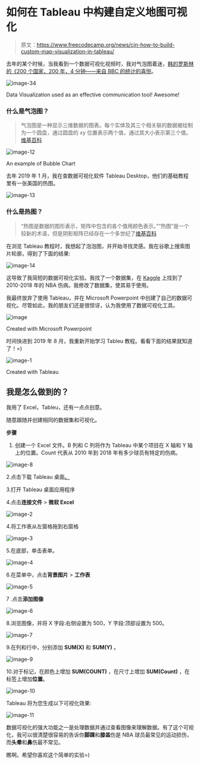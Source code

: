 # 如何在 Tableau 中构建自定义地图可视化

> 原文：<https://www.freecodecamp.org/news/cjn-how-to-build-custom-map-visualization-in-tableau/>

去年的某个时候，当我看到一个数据可视化视频时，我对气泡图着迷，[韩的罗斯林的《200 个国家，200 年，4 分钟——来自 BBC 的统计的喜悦](https://www.youtube.com/watch?v=jbkSRLYSojo )。

![image-34](img/5dcf311d308bd613e812daaee9be759e.png)

Data Visualization used as an effective communication tool! Awesome!

### 什么是气泡图？

> 气泡图是一种显示三维数据的图表。每个实体及其三个相关联的数据被绘制为一个圆盘，通过圆盘的 xy 位置表示两个值，通过其大小表示第三个值。[维基百科](https://en.wikipedia.org/wiki/Bubble_chart)

![image-12](img/e4ce3666ecb55f0e1780fd543afbdd86.png)

An example of Bubble Chart

去年 2019 年 1 月，我在查数据可视化软件 Tableau Desktop，他们的基础教程里有一张美国的热图。

![image-13](img/521f8d64112ca53f6c5951e719b3ba54.png)

### 什么是热图？

> “热图是数据的图形表示，矩阵中包含的各个值用颜色表示。”“热图”是一个较新的术语，但是阴影矩阵已经存在一个多世纪了[维基百科](https://en.wikipedia.org/wiki/Heat_map)

在浏览 Tableau 教程时，我想起了泡泡图，并开始寻找灵感。我在谷歌上搜索图片轮廓，得到了下面的结果:

![image-14](img/39ddd303ada70e1ebe7209c468be1841.png)

这导致了我简短的数据可视化实验。我找了一个数据集，在 [Kaggle](https://www.kaggle.com/ghopkins/nba-injuries-2010-2018) 上找到了 2010-2018 年的 NBA 伤病。我修改了数据集，使其易于使用。

我最终放弃了使用 Tableau，并在 Microsoft Powerpoint 中创建了自己的数据可视化。尽管如此，我的朋友们还是很惊讶，认为我使用了数据可视化工具。

![image](img/86b20135e8e33714e30c79c2109a8f0e.png)

Created with Microsoft Powerpoint

时间快进到 2019 年 8 月，我重新开始学习 Tableu 教程。看看下面的结果就知道了！=)

![image-1](img/c563fba8fa55c03b83bf03e222946714.png)

Created with Tableau

## 我是怎么做到的？

我用了 Excel，Tableu，还有一点点创意。

随意跟随并创建相同的数据集和可视化。

**步骤**

1.  创建一个 Excel 文件。B 列和 C 列将作为 Tableau 中某个项目在 X 轴和 Y 轴上的位置。Count 代表从 2010 年到 2018 年有多少球员有特定的伤病。

![image-8](img/70909bbfc00c73052fd7c1c510264d38.png)

2.点击下载 Tableau 桌面[。](https://www.tableau.com/)

3.打开 Tableau 桌面应用程序

4.点击**连接文件** > **微软 Excel**

![image-2](img/44c411cdff8d553f8f9d5a4de3b0cbd4.png)

4.将工作表从左窗格拖到右窗格

![image-3](img/338ea4a99537edd1290c1190aef4157d.png)

5.在底部，单击表单。

![image-4](img/3a54ad7922eec47bf81f1b7d8c6a365d.png)

6.在菜单中，点击**背景图片** > **工作表**

![image-5](img/5269d9e5d0e4894f76457da9b72f9f36.png)

7 .点击**添加图像**

![image-6](img/ee617bb9340657de0fbb2147e7dfe576.png)

8.浏览图像，并将 X 字段:右侧设置为 500，Y 字段:顶部设置为 500。

![image-7](img/1c264a0b45db0a4a04704ecb52d83120.png)

9.在列和行中，分别添加 **SUM(X)** 和 **SUM(Y)** 。

![image-9](img/1af8890ed5d8c557978efb1e1b3f1716.png)

10.对于标记，在颜色上增加 **SUM(COUNT)** ，在尺寸上增加 **SUM(Count)** ，在标签上增加**位置**。

![image-10](img/9f9b09340eb50bd880c5ca8833581d89.png)

Tableau 将为您生成以下可视化效果:

![image-11](img/76093468ced56f45b9111f0aaebc883d.png)

数据可视化的强大功能之一是处理数据并通过查看图像来理解数据。有了这个可视化，我可以很清楚很容易的告诉你**脚踝**和**膝盖**伤是 NBA 球员最常见的运动损伤，而**头晕**和**鼻**伤最不常见。

瞧啊。希望你喜欢这个简单的实验=)